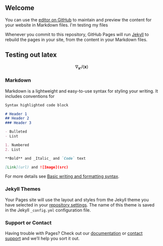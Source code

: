 ## Welcome

You can use the [editor on GitHub](https://github.com/splendorgit/splendorgit.github.io/edit/master/index.md) to maintain and preview the content for your website in Markdown files.
I'm testing my files

Whenever you commit to this repository, GitHub Pages will run [Jekyll](https://jekyllrb.com/) to rebuild the pages in your site, from the content in your Markdown files.


## Testing out latex

$$ \nabla_\boldsymbol{x} J(\boldsymbol{x}) $$



### Markdown

Markdown is a lightweight and easy-to-use syntax for styling your writing. It includes conventions for

```markdown
Syntax highlighted code block

# Header 1
## Header 2
### Header 3

- Bulleted
- List

1. Numbered
2. List

**Bold** and _Italic_ and `Code` text

[Link](url) and ![Image](src)
```

For more details see [Basic writing and formatting syntax](https://docs.github.com/en/github/writing-on-github/getting-started-with-writing-and-formatting-on-github/basic-writing-and-formatting-syntax).

### Jekyll Themes

Your Pages site will use the layout and styles from the Jekyll theme you have selected in your [repository settings](https://github.com/splendorgit/splendorgit.github.io/settings/pages). The name of this theme is saved in the Jekyll `_config.yml` configuration file.

### Support or Contact

Having trouble with Pages? Check out our [documentation](https://docs.github.com/categories/github-pages-basics/) or [contact support](https://support.github.com/contact) and we’ll help you sort it out.

